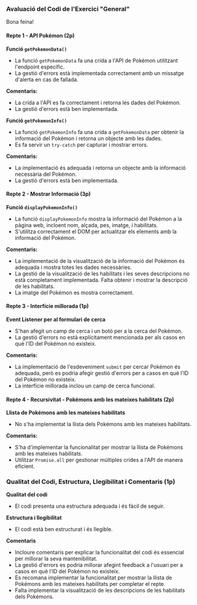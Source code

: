 ### Avaluació del Codi de l'Exercici "General"

Bona feina!

#### Repte 1 - API Pokémon (2p)

**Funció `getPokemonData()`**

- La funció `getPokemonData` fa una crida a l'API de Pokémon utilitzant l'endpoint específic.
- La gestió d'errors està implementada correctament amb un missatge d'alerta en cas de fallada.

**Comentaris:**

- La crida a l'API es fa correctament i retorna les dades del Pokémon.
- La gestió d'errors està ben implementada.

**Funció `getPokemonInfo()`**

- La funció `getPokemonInfo` fa una crida a `getPokemonData` per obtenir la informació del Pokémon i retorna un objecte amb les dades.
- Es fa servir un `try-catch` per capturar i mostrar errors.

**Comentaris:**

- La implementació és adequada i retorna un objecte amb la informació necessària del Pokémon.
- La gestió d'errors està ben implementada.

#### Repte 2 - Mostrar Informació (3p)

**Funció `displayPokemonInfo()`**

- La funció `displayPokemonInfo` mostra la informació del Pokémon a la pàgina web, incloent nom, alçada, pes, imatge, i habilitats.
- S'utilitza correctament el DOM per actualitzar els elements amb la informació del Pokémon.

**Comentaris:**

- La implementació de la visualització de la informació del Pokémon és adequada i mostra totes les dades necessàries.
- La gestió de la visualització de les habilitats i les seves descripcions no està completament implementada. Falta obtenir i mostrar la descripció de les habilitats.
- La imatge del Pokémon es mostra correctament.

#### Repte 3 - Interfície millorada (1p)

**Event Listener per al formulari de cerca**

- S'han afegit un camp de cerca i un botó per a la cerca del Pokémon.
- La gestió d'errors no està explícitament mencionada per als casos en què l'ID del Pokémon no existeix.

**Comentaris:**

- La implementació de l'esdeveniment `submit` per cercar Pokémon és adequada, però es podria afegir gestió d'errors per a casos en què l'ID del Pokémon no existeix.
- La interfície millorada inclou un camp de cerca funcional.

#### Repte 4 - Recursivitat - Pokémons amb les mateixes habilitats (2p)

**Llista de Pokémons amb les mateixes habilitats**

- No s'ha implementat la llista dels Pokémons amb les mateixes habilitats.

**Comentaris:**

- S'ha d'implementar la funcionalitat per mostrar la llista de Pokémons amb les mateixes habilitats.
- Utilitzar `Promise.all` per gestionar múltiples crides a l'API de manera eficient.

### Qualitat del Codi, Estructura, Llegibilitat i Comentaris (1p)

**Qualitat del codi**

- El codi presenta una estructura adequada i és fàcil de seguir.

**Estructura i llegibilitat**

- El codi està ben estructurat i és llegible.

**Comentaris**

- Incloure comentaris per explicar la funcionalitat del codi és essencial per millorar la seva mantenibilitat.
- La gestió d'errors es podria millorar afegint feedback a l'usuari per a casos en què l'ID del Pokémon no existeix.
- Es recomana implementar la funcionalitat per mostrar la llista de Pokémons amb les mateixes habilitats per completar el repte.
- Falta implementar la visualització de les descripcions de les habilitats dels Pokémons.
